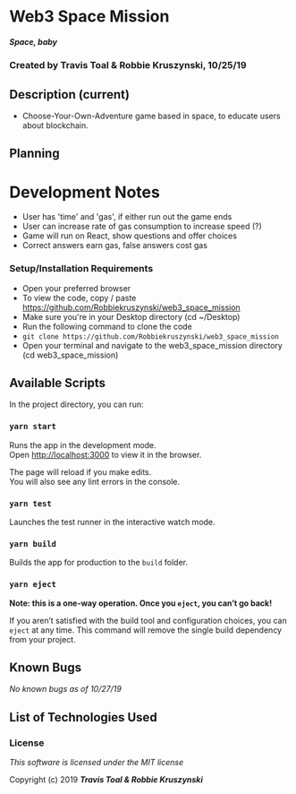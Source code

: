 # Web3 Space Mission
##### Space, baby

### Created by **Travis Toal & Robbie Kruszynski**, 10/25/19

## Description (current)
* Choose-Your-Own-Adventure game based in space, to educate users about blockchain.

## Planning

# Development Notes

* User has 'time' and 'gas', if either run out the game ends
* User can increase rate of gas consumption to increase speed (?)
* Game will run on React, show questions and offer choices
* Correct answers earn gas, false answers cost gas

### Setup/Installation Requirements
* Open your preferred browser
* To view the code, copy / paste
  https://github.com/Robbiekruszynski/web3_space_mission
* Make sure you're in your Desktop directory
(cd ~/Desktop)
* Run the following command to clone the code
* `git clone https://github.com/Robbiekruszynski/web3_space_mission`
* Open your terminal and navigate to the web3_space_mission directory
(cd web3_space_mission)

## Available Scripts

In the project directory, you can run:

### `yarn start`

Runs the app in the development mode.<br />
Open [http://localhost:3000](http://localhost:3000) to view it in the browser.

The page will reload if you make edits.<br />
You will also see any lint errors in the console.

### `yarn test`

Launches the test runner in the interactive watch mode.<br />

### `yarn build`

Builds the app for production to the `build` folder.<br />

### `yarn eject`

**Note: this is a one-way operation. Once you `eject`, you can’t go back!**

If you aren’t satisfied with the build tool and configuration choices, you can `eject` at any time. This command will remove the single build dependency from your project.

## Known Bugs
_No known bugs as of 10/27/19_


## List of Technologies Used

### License

_This software is licensed under the MIT license_

Copyright (c) 2019
**_Travis Toal & Robbie Kruszynski_**  
